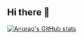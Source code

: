 ## Hi there 👋

[![Anurag's GitHub stats](https://github-readme-stats.vercel.app/api?username=SteamDoge&show_icons=true&theme=tokyonight)](https://github.com/SteamDoge)

<!--
**SteamDoge/SteamDoge** is a ✨ _special_ ✨ repository because its `README.md` (this file) appears on your GitHub profile.

Here are some ideas to get you started:

- 🔭 I’m currently working on ...
- 🌱 I’m currently learning ...
- 👯 I’m looking to collaborate on ...
- 🤔 I’m looking for help with ...
- 💬 Ask me about ...
- 📫 How to reach me: ...
- 😄 Pronouns: ...
- ⚡ Fun fact: ...
-->
